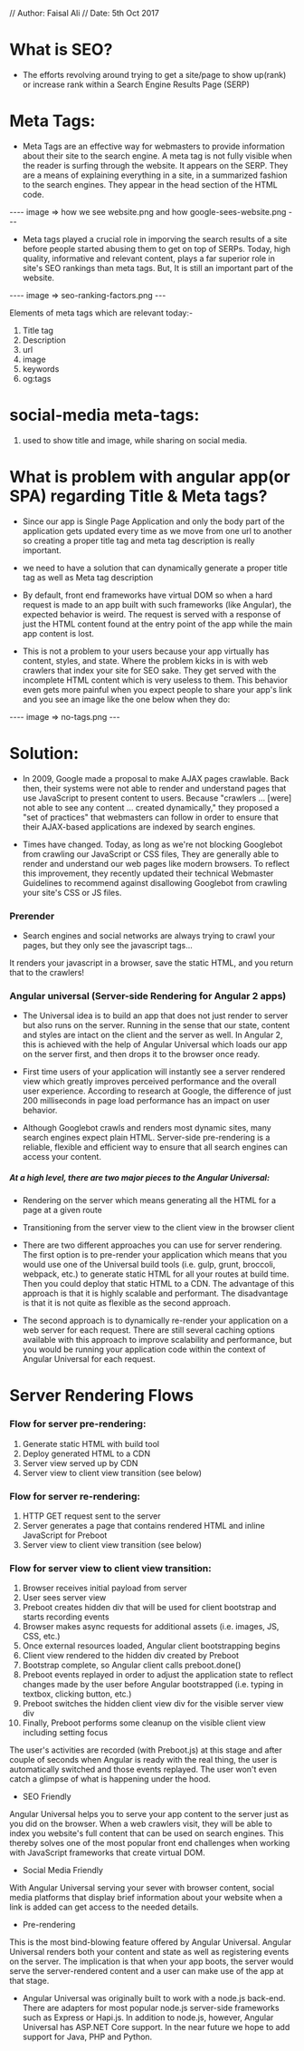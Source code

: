 // Author: Faisal Ali
// Date: 5th Oct 2017

# What is SEO?

* The efforts revolving around trying to get a site/page to show up(rank) or increase rank within a Search Engine Results Page (SERP)

# Meta Tags:

* Meta Tags are an effective way for webmasters to provide information about their site to the search engine. 
A meta tag is not fully visible when the reader is surfing through the website. It appears on the SERP. They are a means of explaining everything in a site, in a summarized fashion to the search engines. They appear in the head section of the HTML code.

---- image => how we see website.png and how google-sees-website.png ---

* Meta tags played a crucial role in imporving the search results of a site before people started abusing them to get on top of SERPs. Today, high quality, informative and relevant content, plays a far superior role in site's SEO rankings than meta tags. But, It is still an important part of the website.

---- image => seo-ranking-factors.png ---

Elements of meta tags which are relevant today:-
1. Title tag <title></title>
2. Description <meta name="description" content="this is content">
3. url <meta name="description" content="this is content">
4. image <meta name="description" content="this is content">
5. keywords <meta name="description" content="this is content">
6. og:tags <meta name="description" content="this is content">


# social-media meta-tags:
1. used to show title and image, while sharing on social media.


# What is problem with angular app(or SPA) regarding Title & Meta tags?

* Since our app is Single Page Application and only the body part of the application gets updated every time as we move from one url to another so creating a proper title tag and meta tag description is really important.

* we need to have a solution that can dynamically generate a proper title tag as well as Meta tag description 

* By default, front end frameworks have virtual DOM so when a hard request is made to an app built with such frameworks (like Angular), the expected behavior is weird. The request is served with a response of just the HTML content found at the entry point of the app while the main app content is lost.

* This is not a problem to your users because your app virtually has content, styles, and state. Where the problem kicks in is with web crawlers that index your site for SEO sake. They get served with the incomplete HTML content which is very useless to them. This behavior even gets more painful when you expect people to share your app's link and you see an image like the one below when they do:

---- image => no-tags.png ---

# Solution:

* In 2009, Google made a proposal to make AJAX pages crawlable. Back then, their systems were not able to render and understand pages that use JavaScript to present content to users. Because "crawlers … [were] not able to see any content … created dynamically," they proposed a "set of practices" that webmasters can follow in order to ensure that their AJAX-based applications are indexed by search engines.

* Times have changed. Today, as long as we're not blocking Googlebot from crawling our JavaScript or CSS files, They are generally able to render and understand our web pages like modern browsers. To reflect this improvement, they recently updated their technical Webmaster Guidelines to recommend against disallowing Googlebot from crawling your site's CSS or JS files.

### Prerender

* Search engines and social networks are always trying to crawl your pages, but they only see the javascript tags...

It renders your javascript in a browser, save the static HTML, and you return that to the crawlers!

### Angular universal (Server-side Rendering for Angular 2 apps)

* The Universal idea is to build an app that does not just render to server but also runs on the server. Running in the sense that our state, content and styles are intact on the client and the server as well. In Angular 2, this is achieved with the help of Angular Universal which loads our app on the server first, and then drops it to the browser once ready.


* First time users of your application will instantly see a server rendered view which greatly improves perceived performance and the overall user experience. According to research at Google, the difference of just 200 milliseconds in page load performance has an impact on user behavior.

* Although Googlebot crawls and renders most dynamic sites, many search engines expect plain HTML. Server-side pre-rendering is a reliable, flexible and efficient way to ensure that all search engines can access your content.

##### At a high level, there are two major pieces to the Angular Universal:

* Rendering on the server which means generating all the HTML for a page at a given route
* Transitioning from the server view to the client view in the browser client

* There are two different approaches you can use for server rendering. The first option is to pre-render your application which means that you would use one of the Universal build tools (i.e. gulp, grunt, broccoli, webpack, etc.) to generate static HTML for all your routes at build time. Then you could deploy that static HTML to a CDN. The advantage of this approach is that it is highly scalable and performant. The disadvantage is that it is not quite as flexible as the second approach.

* The second approach is to dynamically re-render your application on a web server for each request. There are still several caching options available with this approach to improve scalability and performance, but you would be running your application code within the context of Angular Universal for each request.



# Server Rendering Flows
### Flow for server pre-rendering:

1. Generate static HTML with build tool
2. Deploy generated HTML to a CDN
3. Server view served up by CDN
4. Server view to client view transition (see below)

### Flow for server re-rendering:

1. HTTP GET request sent to the server
2. Server generates a page that contains rendered HTML and inline JavaScript for Preboot 
3. Server view to client view transition (see below)

### Flow for server view to client view transition:

1. Browser receives initial payload from server
2. User sees server view
3. Preboot creates hidden div that will be used for client bootstrap and starts recording events
4. Browser makes async requests for additional assets (i.e. images, JS, CSS, etc.)
5. Once external resources loaded, Angular client bootstrapping begins
6. Client view rendered to the hidden div created by Preboot
7. Bootstrap complete, so Angular client calls preboot.done()
8. Preboot events replayed in order to adjust the application state to reflect changes made by the user before Angular bootstrapped (i.e. typing in textbox, clicking button, etc.)
9. Preboot switches the hidden client view div for the visible server view div
10. Finally, Preboot performs some cleanup on the visible client view including setting focus


The user's activities are recorded (with Preboot.js) at this stage and after couple of seconds when Angular is ready with the real thing, the user is automatically switched and those events replayed. The user won't even catch a glimpse of what is happening under the hood.


* SEO Friendly

Angular Universal helps you to serve your app content to the server just as you did on the browser. When a web crawlers visit, they will be able to index you website's full content that can be used on search engines. This thereby solves one of the most popular front end challenges when working with JavaScript frameworks that create virtual DOM.

* Social Media Friendly

With Angular Universal serving your sever with browser content, social media platforms that display brief information about your website when a link is added can get access to the needed details.

* Pre-rendering

This is the most bind-blowing feature offered by Angular Universal. Angular Universal renders both your content and state as well as registering events on the server. The implication is that when your app boots, the server would serve the server-rendered content and a user can make use of the app at that stage.


* Angular Universal was originally built to work with a node.js back-end. There are adapters for most popular node.js server-side frameworks such as Express or Hapi.js. In addition to node.js, however, Angular Universal has ASP.NET Core support. In the near future we hope to add support for Java, PHP and Python.
